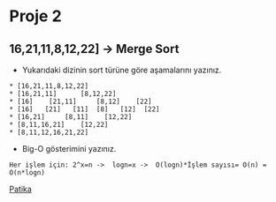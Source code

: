 # Proje 2

## 16,21,11,8,12,22] -> Merge Sort

- Yukarıdaki dizinin sort türüne göre aşamalarını yazınız.

```
* [16,21,11,8,12,22]
* [16,21,11]      [8,12,22]
* [16]    [21,11]     [8,12]    [22]
* [16]   [21]   [11]  [8]   [12]  [22]
* [16,21]     [8,11]    [12,22]
* [8,11,16,21]    [12,22]
* [8,11,12,16,21,22]
```

- Big-O gösterimini yazınız.

```
Her işlem için: 2^x=n ->  logn=x ->  O(logn)*İşlem sayısı= O(n) = O(n*logn)
```

[Patika](www.patika.dev)
